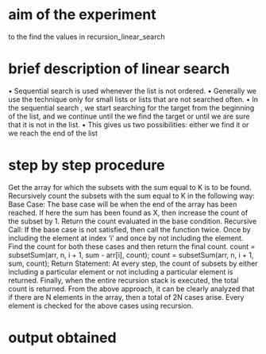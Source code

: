 # aim of the experiment
to the find the values in recursion_linear_search
# brief description of linear search
• Sequential search is used whenever the list is not ordered. • Generally we use the technique only for small lists or lists that are not searched often. • In the sequential search , we start searching for the target from the beginning of the list, and we continue until the we find the target or until we are sure that it is not in the list. • This gives us two possibilities: either we find it or we reach the end of the list
# step by step procedure
Get the array for which the subsets with the sum equal to K is to be found. Recursively count the subsets with the sum equal to K in the following way:
Base Case:
The base case will be when the end of the array has been reached. If here the sum has been found as X, then increase the count of the subset by 1. Return the count evaluated in the base condition.
Recursive Call:
If the base case is not satisfied, then call the function twice. Once by including the element at index ‘i’ and once by not including the element. Find the count for both these cases and then return the final count. count = subsetSum(arr, n, i + 1, sum - arr[i], count); count = subsetSum(arr, n, i + 1, sum, count);
Return Statement:
At every step, the count of subsets by either including a particular element or not including a particular element is returned. Finally, when the entire recursion stack is executed, the total count is returned. From the above approach, it can be clearly analyzed that if there are N elements in the array, then a total of 2N cases arise. Every element is checked for the above cases using recursion.
# output obtained

